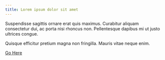 ```yaml
---
title: Lorem ipsum dolor sit amet
---
```


Suspendisse sagittis ornare erat quis maximus. Curabitur aliquam consectetur dui, ac porta nisi rhoncus non. Pellentesque dapibus mi ut justo ultrices congue.

Quisque efficitur pretium magna non fringilla. Mauris vitae neque enim.

<a class="button primary" href="">Go Here</a>
